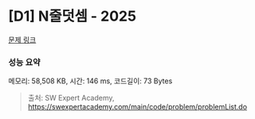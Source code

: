 # [D1] N줄덧셈 - 2025 

[문제 링크](https://swexpertacademy.com/main/code/problem/problemDetail.do?contestProbId=AV5QFZtaAscDFAUq) 

### 성능 요약

메모리: 58,508 KB, 시간: 146 ms, 코드길이: 73 Bytes



> 출처: SW Expert Academy, https://swexpertacademy.com/main/code/problem/problemList.do